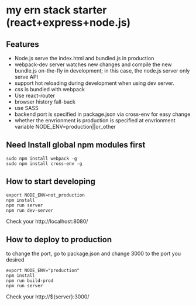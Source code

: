 # my ern stack starter (react+express+node.js)

## Features

* Node.js serve the index.html and bundled.js in production
* webpack-dev server watches new changes and compile the new bundle.js on-the-fly in development; in this case, the node.js server only serve API
* support hot reloading during development when using dev server.
* css is bundled with webpack
* Use react-router
* browser history fall-back
* use SASS
* backend port is specified in package.json via cross-env for easy change
* whether the envrionment is production is specified at envrionment variable NODE_ENV=production||or_other


## Need Install global npm modules first

```
sudo npm install webpack -g
sudo npm install cross-env -g
```

## How to start developing

```
export NODE_ENV=not_production
npm install
npm run server
npm run dev-server
```

Check your http://localhost:8080/

## How to deploy to production

to change the port, go to package.json and change 3000 to the port you desired

```
export NODE_ENV="production" 
npm install
npm run build-prod
npm run server
```

Check your http://${server}:3000/
